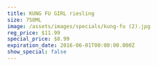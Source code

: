 ```yaml
---
title: KUNG FU GIRL riesling
size: 750ML
image: /assets/images/specials/kung-fu (2).jpg
reg_price: $11.99
special_price: $8.99
expiration_date: 2016-06-01T00:00:00.000Z
show_special: false
---
```



